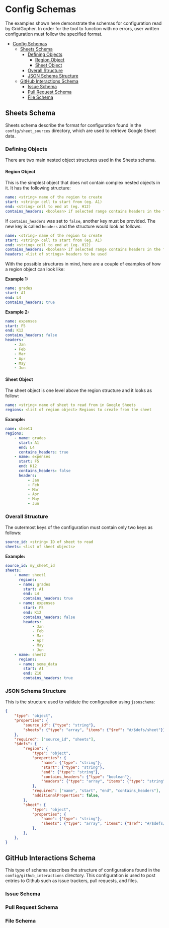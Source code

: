 # Config Schemas

The examples shown here demonstrate the schemas for configuration read by
GridGopher. In order for the tool to function with no errors, user written
configuration must follow the specified format.

- [Config Schemas](#config-schemas)
  - [Sheets Schema](#sheets-schema)
    - [Defining Objects](#defining-objects)
      - [Region Object](#region-object)
      - [Sheet Object](#sheet-object)
    - [Overall Structure](#overall-structure)
    - [JSON Schema Structure](#json-schema-structure)
  - [GitHub Interactions Schema](#github-interactions-schema)
    - [Issue Schema](#issue-schema)
    - [Pull Request Schema](#pull-request-schema)
    - [File Schema](#file-schema)

## Sheets Schema

Sheets schema describe the format for configuration found in the
`config/sheet_sources` directory, which are used to retrieve Google Sheet data.

### Defining Objects

There are two main nested object structures used in the Sheets schema.

#### Region Object

This is the simplest object that does not contain complex nested objects in it. It
has the following structure:

```yml
name: <string> name of the region to create
start: <string> cell to start from (eg. A1)
end: <string> cell to end at (eg. H12)
contains_headers: <boolean> if selected range contains headers in the first row
```

If `contains_headers` was set to `false`, another key must be provided. The new
key is called `headers` and the structure would look as follows:

```yml
name: <string> name of the region to create
start: <string> cell to start from (eg. A1)
end: <string> cell to end at (eg. H12)
contains_headers: <boolean> if selected range contains headers in the first row
headers: <list of strings> headers to be used
```

With the possible structures in mind, here are a couple of examples of how a
region object can look like:

**Example 1:**

```yml
name: grades
start: A1
end: L4
contains_headers: true
```

**Example 2:**

```yml
name: expenses
start: F5
end: K12
contains_headers: false
headers:
    - Jan
    - Feb
    - Mar
    - Apr
    - May
    - Jun
```

#### Sheet Object

The sheet object is one level above the region structure and it looks as follow:

```yml
name: <string> name of sheet to read from in Google Sheets
regions: <list of region object> Regions to create from the sheet
```

**Example:**

```yml
name: sheet1
regions:
    - name: grades
      start: A1
      end: L4
      contains_headers: true
    - name: expenses
      start: F5
      end: K12
      contains_headers: false
      headers:
          - Jan
          - Feb
          - Mar
          - Apr
          - May
          - Jun
```

### Overall Structure

The outermost keys of the configuration must contain only two keys as follows:

```yml
source_id: <string> ID of sheet to read
sheets: <list of sheet objects>
```

**Example:**

```yml
source_id: my_sheet_id
sheets:
    - name: sheet1
      regions:
      - name: grades
        start: A1
        end: L4
        contains_headers: true
      - name: expenses
        start: F5
        end: K12
        contains_headers: false
        headers:
            - Jan
            - Feb
            - Mar
            - Apr
            - May
            - Jun
    - name: sheet2
      regions:
      - name: some_data
        start: A1
        end: Z10
        contains_headers: true
```

### JSON Schema Structure

This is the structure used to validate the configuration using `jsonschema`:

```json
{
    "type": "object",
    "properties": {
        "source_id": {"type": "string"},
        "sheets": {"type": "array", "items": {"$ref": "#/$defs/sheet"}},
    },
    "required": ["source_id", "sheets"],
    "$defs": {
        "region": {
            "type": "object",
            "properties": {
                "name": {"type": "string"},
                "start": {"type": "string"},
                "end": {"type": "string"},
                "contains_headers": {"type": "boolean"},
                "headers": {"type": "array", "items": {"type": "string"}},
            },
            "required": ["name", "start", "end", "contains_headers"],
            "additionalProperties": false,
        },
        "sheet": {
            "type": "object",
            "properties": {
                "name": {"type": "string"},
                "sheets": {"type": "array", "items": {"$ref": "#/$defs/region"}},
            },
        },
    },
}
```

## GitHub Interactions Schema

This type of schema describes the structure of configurations found in the
`config/github_interactions` directory. This configuration is used to post
entries to Github such as issue trackers, pull requests, and files.

### Issue Schema

### Pull Request Schema

### File Schema
